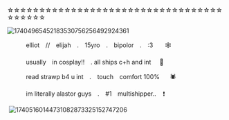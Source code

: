 ☆☆☆☆☆☆☆☆☆☆☆☆☆☆☆☆☆☆☆☆☆☆☆☆☆☆☆☆☆☆☆☆☆☆☆☆☆☆☆☆

![17404965452183530756256492924361](https://github.com/user-attachments/assets/2c3e16bb-236f-4efc-8472-5ed720599cf7)




   ‎ ‎ ‎ ‎ ‎ ‎ ‎ ‎ ‎ ‎ ‎ elliot　//　elijah　.　15yro　.　bipolor　.　:3‎ ‎ ‎ ‎ ‎ ‎ ‎ 🕸

   ‎ ‎ ‎ ‎ ‎ ‎ ‎ ‎ ‎‎ ‎ ‎ usually　in cosplay!!　. all ships c+h and int  ‎ ‎ ‎ ‎ 🎸

   ‎ ‎ ‎ ‎ ‎ ‎ ‎ ‎ ‎ ‎ ‎ read strawp b4 u int　.　touch　comfort 100%   ‎ ‎ ‎ ‎ ‎ 🕷

   ‎ ‎ ‎ ‎ ‎ ‎ ‎ ‎ ‎‎ ‎ ‎ im literally alastor guys　.　#1　multishipper.. ‎ ‎ ‎ ‎❗️

‎ ‎‎‎![17405160144731082873325152747206](https://github.com/user-attachments/assets/3f97e6ae-7f94-4b11-a4d1-527e7e54c1ea)


